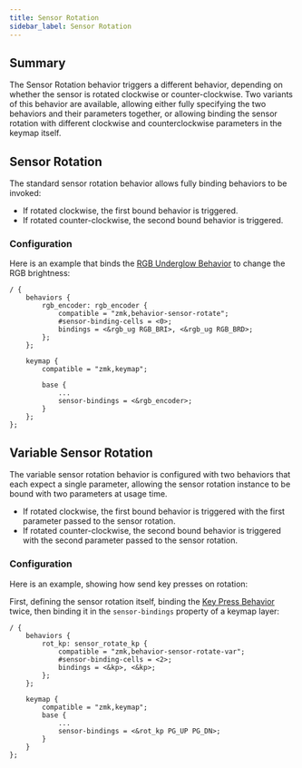 ```yaml
---
title: Sensor Rotation
sidebar_label: Sensor Rotation
---
```


## Summary

The Sensor Rotation behavior triggers a different behavior, depending on whether the sensor is rotated clockwise or counter-clockwise. Two variants of this behavior are available, allowing either fully specifying the
two behaviors and their parameters together, or allowing binding the sensor rotation with different clockwise and counterclockwise parameters in the keymap itself.

## Sensor Rotation

The standard sensor rotation behavior allows fully binding behaviors to be invoked:

- If rotated clockwise, the first bound behavior is triggered.
- If rotated counter-clockwise, the second bound behavior is triggered.

### Configuration

Here is an example that binds the [RGB Underglow Behavior](underglow.md) to change the RGB brightness:

```dts
/ {
    behaviors {
        rgb_encoder: rgb_encoder {
            compatible = "zmk,behavior-sensor-rotate";
            #sensor-binding-cells = <0>;
            bindings = <&rgb_ug RGB_BRI>, <&rgb_ug RGB_BRD>;
        };
    };

    keymap {
        compatible = "zmk,keymap";

        base {
            ...
            sensor-bindings = <&rgb_encoder>;
        }
    };
};
```

## Variable Sensor Rotation

The variable sensor rotation behavior is configured with two behaviors that each expect a single parameter,
allowing the sensor rotation instance to be bound with two parameters at usage time.

- If rotated clockwise, the first bound behavior is triggered with the first parameter passed to the sensor rotation.
- If rotated counter-clockwise, the second bound behavior is triggered with the second parameter passed to the sensor rotation.

### Configuration

Here is an example, showing how send key presses on rotation:

First, defining the sensor rotation itself, binding the [Key Press Behavior](key-press.md) twice, then binding it in the `sensor-bindings` property of a keymap layer:

```dts
/ {
    behaviors {
        rot_kp: sensor_rotate_kp {
            compatible = "zmk,behavior-sensor-rotate-var";
            #sensor-binding-cells = <2>;
            bindings = <&kp>, <&kp>;
        };
    };

    keymap {
        compatible = "zmk,keymap";
        base {
            ...
            sensor-bindings = <&rot_kp PG_UP PG_DN>;
        }
    }
};
```
